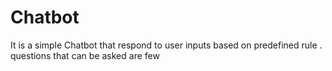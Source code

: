 # Chatbot
It is a simple Chatbot that respond to user inputs based on predefined rule .
questions that can be asked are few 
<link rel="chatbot" href="file:///C:/Users/singh/OneDrive/Documents/CHATBOT%201/index.html">
